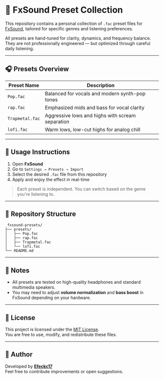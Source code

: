 # 🎷 FxSound Preset Collection

This repository contains a personal collection of `.fac` preset files for [FxSound](https://www.fxsound.com/), tailored for specific genres and listening preferences.

All presets are hand-tuned for clarity, dynamics, and frequency balance.  
They are not professionally engineered — but optimized through careful daily listening.

---

## 🎧 Presets Overview

| Preset Name       | Description                                      |
|-------------------|--------------------------------------------------|
| `Pop.fac`         | Balanced for vocals and modern synth-pop tones   |
| `rap.fac`         | Emphasized mids and bass for vocal clarity       |
| `Trapmetal.fac`   | Aggressive lows and highs with scream separation |
| `lofi.fac`        | Warm lows, low-cut highs for analog chill        |
 
---

## 🚀 Usage Instructions

1. Open **FxSound**
2. Go to `Settings → Presets → Import`
3. Select the desired `.fac` file from this repository
4. Apply and enjoy the effect in real-time

> Each preset is independent. You can switch based on the genre you're listening to.

---

## 📁 Repository Structure

```
 fxsound-presets/
├── presets/
│   ├── Pop.fac
│   ├── rap.fac
│   ├── Trapmetal.fac
│   └── lofi.fac
└── README.md
```

---

## 📌 Notes

- All presets are tested on high-quality headphones and standard multimedia speakers.
- You may need to adjust **volume normalization** and **bass boost** in FxSound depending on your hardware.

---

## 📄 License

This project is licensed under the [MIT License](LICENSE).  
You are free to use, modify, and redistribute these files.

---

## 📨 Author

Developed by **[Efeckc17](https://github.com/Efeckc17)**  
Feel free to contribute improvements or open suggestions.
